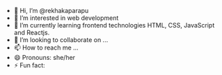 - 👋 Hi, I’m @rekhakaparapu
- 👀 I’m interested in web development
- 🌱 I’m currently learning frontend technologies HTML, CSS, JavaScript and Reactjs.
- 💞️ I’m looking to collaborate on ...
- 📫 How to reach me ...
- 😄 Pronouns: she/her
- ⚡ Fun fact: 

<!---
rekhakaparapu/rekhakaparapu is a ✨ special ✨ repository because its `README.md` (this file) appears on your GitHub profile.
You can click the Preview link to take a look at your changes.
--->
